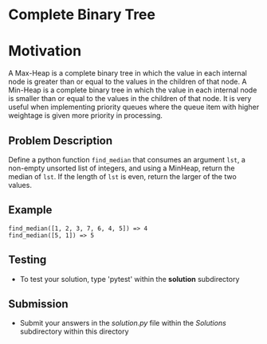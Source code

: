 # Complete Binary Tree

# Motivation
A Max-Heap is a complete binary tree in which the value in each internal node is greater than or equal to the values in the children of that node.
A Min-Heap is a complete binary tree in which the value in each internal node is smaller than or equal to the values in the children of that node.
It is very useful when implementing priority queues where the queue item with higher weightage is given more priority in processing.

## Problem Description 
Define a python function `find_median` that consumes an argument `lst`, a non-empty unsorted list of integers, and using a MinHeap, return the median of `lst`. If the length of `lst` is even, return the larger of the two values.


## Example 
```
find_median([1, 2, 3, 7, 6, 4, 5]) => 4
find_median([5, 1]) => 5
```

## Testing
* To test your solution, type 'pytest' within the **solution** subdirectory

## Submission
* Submit your answers in the *solution.py* file within the *Solutions* subdirectory within this directory